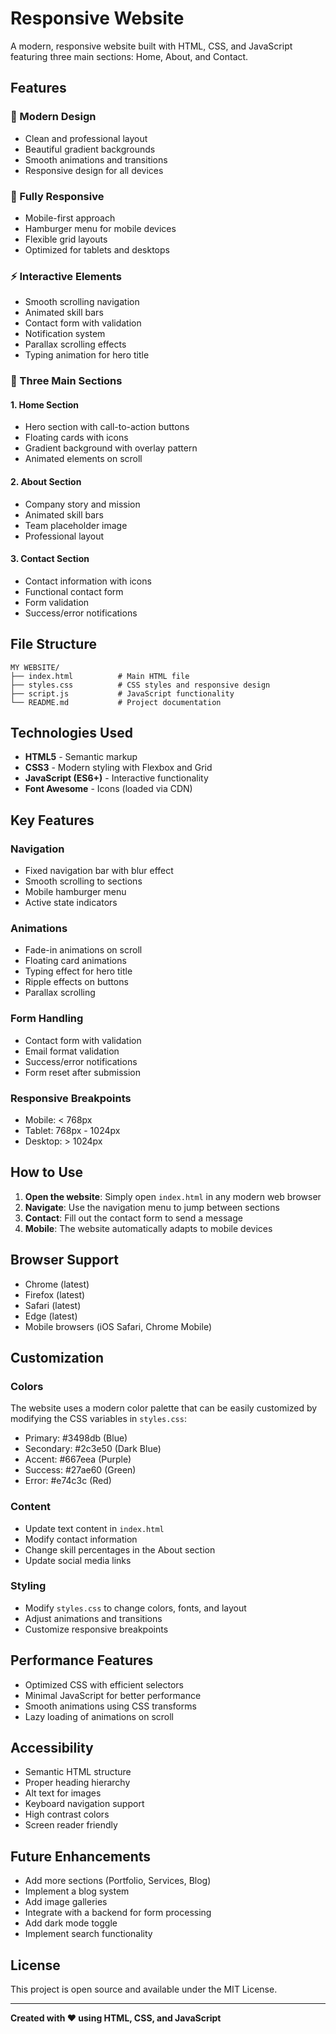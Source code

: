 # Responsive Website

A modern, responsive website built with HTML, CSS, and JavaScript featuring three main sections: Home, About, and Contact.

## Features

### 🎨 Modern Design
- Clean and professional layout
- Beautiful gradient backgrounds
- Smooth animations and transitions
- Responsive design for all devices

### 📱 Fully Responsive
- Mobile-first approach
- Hamburger menu for mobile devices
- Flexible grid layouts
- Optimized for tablets and desktops

### ⚡ Interactive Elements
- Smooth scrolling navigation
- Animated skill bars
- Contact form with validation
- Notification system
- Parallax scrolling effects
- Typing animation for hero title

### 🎯 Three Main Sections

#### 1. Home Section
- Hero section with call-to-action buttons
- Floating cards with icons
- Gradient background with overlay pattern
- Animated elements on scroll

#### 2. About Section
- Company story and mission
- Animated skill bars
- Team placeholder image
- Professional layout

#### 3. Contact Section
- Contact information with icons
- Functional contact form
- Form validation
- Success/error notifications

## File Structure

```
MY WEBSITE/
├── index.html          # Main HTML file
├── styles.css          # CSS styles and responsive design
├── script.js           # JavaScript functionality
└── README.md           # Project documentation
```

## Technologies Used

- **HTML5** - Semantic markup
- **CSS3** - Modern styling with Flexbox and Grid
- **JavaScript (ES6+)** - Interactive functionality
- **Font Awesome** - Icons (loaded via CDN)

## Key Features

### Navigation
- Fixed navigation bar with blur effect
- Smooth scrolling to sections
- Mobile hamburger menu
- Active state indicators

### Animations
- Fade-in animations on scroll
- Floating card animations
- Typing effect for hero title
- Ripple effects on buttons
- Parallax scrolling

### Form Handling
- Contact form with validation
- Email format validation
- Success/error notifications
- Form reset after submission

### Responsive Breakpoints
- Mobile: < 768px
- Tablet: 768px - 1024px
- Desktop: > 1024px

## How to Use

1. **Open the website**: Simply open `index.html` in any modern web browser
2. **Navigate**: Use the navigation menu to jump between sections
3. **Contact**: Fill out the contact form to send a message
4. **Mobile**: The website automatically adapts to mobile devices

## Browser Support

- Chrome (latest)
- Firefox (latest)
- Safari (latest)
- Edge (latest)
- Mobile browsers (iOS Safari, Chrome Mobile)

## Customization

### Colors
The website uses a modern color palette that can be easily customized by modifying the CSS variables in `styles.css`:

- Primary: #3498db (Blue)
- Secondary: #2c3e50 (Dark Blue)
- Accent: #667eea (Purple)
- Success: #27ae60 (Green)
- Error: #e74c3c (Red)

### Content
- Update text content in `index.html`
- Modify contact information
- Change skill percentages in the About section
- Update social media links

### Styling
- Modify `styles.css` to change colors, fonts, and layout
- Adjust animations and transitions
- Customize responsive breakpoints

## Performance Features

- Optimized CSS with efficient selectors
- Minimal JavaScript for better performance
- Smooth animations using CSS transforms
- Lazy loading of animations on scroll

## Accessibility

- Semantic HTML structure
- Proper heading hierarchy
- Alt text for images
- Keyboard navigation support
- High contrast colors
- Screen reader friendly

## Future Enhancements

- Add more sections (Portfolio, Services, Blog)
- Implement a blog system
- Add image galleries
- Integrate with a backend for form processing
- Add dark mode toggle
- Implement search functionality

## License

This project is open source and available under the MIT License.

---

**Created with ❤️ using HTML, CSS, and JavaScript** 